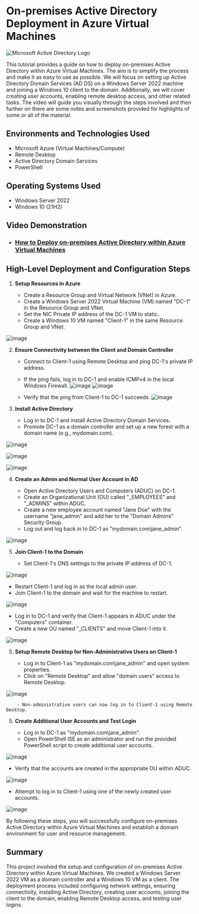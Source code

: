# On-premises Active Directory Deployment in Azure Virtual Machines

![Microsoft Active Directory Logo](https://i.imgur.com/pU5A58S.png)

This tutorial provides a guide on how to deploy on-premises Active Directory within Azure Virtual Machines. The aim is to simplify the process and make it as easy to use as possible. We will focus on setting up Active Directory Domain Services (AD DS) on a Windows Server 2022 machine and joining a Windows 10 client to the domain. Additionally, we will cover creating user accounts, enabling remote desktop access, and other related tasks.  The video will guide you visually through the steps involved and then further on there are some notes and screenshots provided for highlights of some or all of the material.

## Environments and Technologies Used

- Microsoft Azure (Virtual Machines/Compute)
- Remote Desktop
- Active Directory Domain Services
- PowerShell

## Operating Systems Used

- Windows Server 2022
- Windows 10 (21H2)

<h2>Video Demonstration</h2>

- ### [How to Deploy on-premises Active Directory within Azure Virtual Machines](https://drive.google.com/file/d/11CHLY2jd5xKqcplNmbpM1vO99dYDDjzH/view?usp=drive_link)

## High-Level Deployment and Configuration Steps

1. **Setup Resources in Azure**

   - Create a Resource Group and Virtual Network (VNet) in Azure.
   - Create a Windows Server 2022 Virtual Machine (VM) named "DC-1" in the Resource Group and VNet.
   - Set the NIC Private IP address of the DC-1 VM to static.
   - Create a Windows 10 VM named "Client-1" in the same Resource Group and VNet.

![image](https://github.com/JasonDelahoussaye/Configuring_On-premises_Active_Directory_within_Azure_VMs/assets/106440235/144ab003-2e2f-4fa7-8ebf-9b666b48df62)


2. **Ensure Connectivity between the Client and Domain Controller**

   - Connect to Client-1 using Remote Desktop and ping DC-1's private IP address.
   - If the ping fails, log in to DC-1 and enable ICMPv4 in the local Windows Firewall.
     ![image](https://github.com/JasonDelahoussaye/Configuring_On-premises_Active_Directory_within_Azure_VMs/assets/106440235/fee0c53a-2509-40fe-a550-e9e269dec8e3)
![image](https://github.com/JasonDelahoussaye/Configuring_On-premises_Active_Directory_within_Azure_VMs/assets/106440235/d80f9262-0885-4213-b73e-031e6711dbe6)

   - Verify that the ping from Client-1 to DC-1 succeeds.
![image](https://github.com/JasonDelahoussaye/Configuring_On-premises_Active_Directory_within_Azure_VMs/assets/106440235/d809e457-52fb-4f89-8488-5d358cdd7456)

3. **Install Active Directory**

   - Log in to DC-1 and install Active Directory Domain Services.
   - Promote DC-1 as a domain controller and set up a new forest with a domain name (e.g., mydomain.com).

![image](https://github.com/JasonDelahoussaye/Configuring_On-premises_Active_Directory_within_Azure_VMs/assets/106440235/2be95767-715b-47f3-940b-06bb6d1f76f4)

![image](https://github.com/JasonDelahoussaye/Configuring_On-premises_Active_Directory_within_Azure_VMs/assets/106440235/db964fe5-a062-467b-b5fe-e45ba371f2f0)

![image](https://github.com/JasonDelahoussaye/Configuring_On-premises_Active_Directory_within_Azure_VMs/assets/106440235/1c2424f1-6368-42ae-a6db-de3e15387d8f)


4. **Create an Admin and Normal User Account in AD**

   - Open Active Directory Users and Computers (ADUC) on DC-1.
   - Create an Organizational Unit (OU) called "_EMPLOYEES" and "_ADMINS" within ADUC.
   - Create a new employee account named "Jane Doe" with the username "jane_admin" and add her to the "Domain Admins" Security Group.
   - Log out and log back in to DC-1 as "mydomain.com\jane_admin".

![image](https://github.com/JasonDelahoussaye/Configuring_On-premises_Active_Directory_within_Azure_VMs/assets/106440235/2e4f6f3f-f53f-4712-8fa3-6e2a5cd5adbc)


5. **Join Client-1 to the Domain**

   - Set Client-1's DNS settings to the private IP address of DC-1.

  ![image](https://github.com/JasonDelahoussaye/Configuring_On-premises_Active_Directory_within_Azure_VMs/assets/106440235/83c475c3-ee9d-4597-bfbe-9b8e3e7d988f)

   - Restart Client-1 and log in as the local admin user.
   - Join Client-1 to the domain and wait for the machine to restart.

![image](https://github.com/JasonDelahoussaye/Configuring_On-premises_Active_Directory_within_Azure_VMs/assets/106440235/a915e2b9-bc20-4684-af8e-43358e8c2828)

     
   - Log in to DC-1 and verify that Client-1 appears in ADUC under the "Computers" container.
   - Create a new OU named "_CLIENTS" and move Client-1 into it.

![image](https://github.com/JasonDelahoussaye/Configuring_On-premises_Active_Directory_within_Azure_VMs/assets/106440235/04f06f48-7c68-4847-be68-349180b490e6)


5. **Setup Remote Desktop for Non-Administrative Users on Client-1**

   - Log in to Client-1 as "mydomain.com\jane_admin" and open system properties.
   - Click on "Remote Desktop" and allow "domain users" access to Remote Desktop.
     
![image](https://github.com/JasonDelahoussaye/Configuring_On-premises_Active_Directory_within_Azure_VMs/assets/106440235/886be92c-556d-4fb8-99da-f3b37e908b3a)

        - Non-administrative users can now log in to Client-1 using Remote Desktop.

5. **Create Additional User Accounts and Test Login**

   - Log in to DC-1 as "mydomain.com\jane_admin".
   - Open PowerShell ISE as an administrator and run the provided PowerShell script to create additional user accounts.

  ![image](https://github.com/JasonDelahoussaye/Configuring_On-premises_Active_Directory_within_Azure_VMs/assets/106440235/f90cbf10-7db6-4330-b97d-7b0b1ee729b6)

     
   - Verify that the accounts are created in the appropriate OU within ADUC.

![image](https://github.com/JasonDelahoussaye/Configuring_On-premises_Active_Directory_within_Azure_VMs/assets/106440235/a0998445-1d4b-4f64-98b0-4fcc43d68384)

     
   - Attempt to log in to Client-1 using one of the newly created user accounts.

![image](https://github.com/JasonDelahoussaye/Configuring_On-premises_Active_Directory_within_Azure_VMs/assets/106440235/11e109b3-50d0-4e26-8c6e-b1b99215eb62)


By following these steps, you will successfully configure on-premises Active Directory within Azure Virtual Machines and establish a domain environment for user and resource management.

## Summary

This project involved the setup and configuration of on-premises Active Directory within Azure Virtual Machines. We created a Windows Server 2022 VM as a domain controller and a Windows 10 VM as a client. The deployment process included configuring network settings, ensuring connectivity, installing Active Directory, creating user accounts, joining the client to the domain, enabling Remote Desktop access, and testing user logins.

